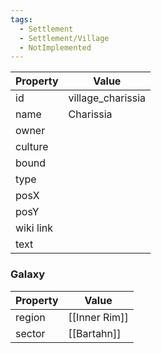 ```yaml
---
tags:
  - Settlement
  - Settlement/Village
  - NotImplemented
---
```


| Property  | Value             |
| --------- | ----------------- |
| id        | village_charissia |
| name      | Charissia         |
| owner     |                   |
| culture   |                   |
| bound     |                   |
| type      |                   |
| posX      |                   |
| posY      |                   |
| wiki link |                   |
| text      |                   |

### Galaxy
| Property | Value         |
| -------- | ------------- |
| region   | [[Inner Rim]] |
| sector   | [[Bartahn]]   |
